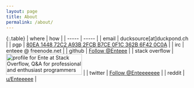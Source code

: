 ```yaml
---
layout: page
title: About
permalink: /about/
---
```


{:.table}
| where | how   |
| ----- | ----- |
| email | ducksource[at]duckpond.ch |
| pgp   | [80EA 1448 72C2 A93B 2FCB B7CE 0F1C 362B 6F42 0C0A](https://sks-keyservers.net/pks/lookup?op=get&search=0x80EA144872C2A93B2FCBB7CE0F1C362B6F420C0A) |
| irc   | enteee @ freenode.net |
| github | <a aria-label="Follow @Enteee on GitHub" data-style="mega" href="https://github.com/Enteee" class="github-button">Follow @Enteee</a> |
| stack overflow | <a href="https://stackoverflow.com/users/3215929/ente"><img src="https://stackoverflow.com/users/flair/3215929.png?theme=clean" width="208" height="58" alt="profile for Ente at Stack Overflow, Q&amp;A for professional and enthusiast programmers" title="profile for Ente at Stack Overflow, Q&amp;A for professional and enthusiast programmers"></a> |
| twitter | <a href="https://twitter.com/Enteeeeeee" class="twitter-follow-button" data-show-count="false" data-size="large" data-dnt="true">Follow @Enteeeeeee</a> |
| reddit  | [u/Enteeeee](https://www.reddit.com/user/Enteeeee) |

<!-- scrtips needed for buttons -->
<script async defer src="https://buttons.github.io/buttons.js"></script>
<script>!function(d,s,id){var js,fjs=d.getElementsByTagName(s)[0],p=/^http:/.test(d.location)?'http':'https';if(!d.getElementById(id)){js=d.createElement(s);js.id=id;js.src=p+'://platform.twitter.com/widgets.js';fjs.parentNode.insertBefore(js,fjs);}}(document, 'script', 'twitter-wjs');</script>
